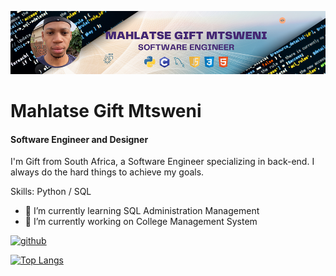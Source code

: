 ![Software Engineer and Designer](https://github.com/mgmtsweni/mgmtsweni/blob/main/banner.png)

# Mahlatse Gift Mtsweni
#### Software Engineer and Designer

I'm Gift from South Africa, a Software Engineer specializing in back-end. I always do the hard things to achieve my goals. 

Skills: Python / SQL 

- 🌱 I’m currently learning SQL Administration Management
- 🔭 I’m currently working on College Management System

[<img src='https://cdn.jsdelivr.net/npm/simple-icons@3.0.1/icons/github.svg' alt='github' height='40'>](https://github.com/mgmtsweni) 

[![Top Langs](https://github-readme-stats.vercel.app/api/top-langs/?username=mgmtsweni)](https://github.com/mgmtsweni/github-readme-stats)




<!--
**mgmtsweni/mgmtsweni** is a ✨ _special_ ✨ repository because its `README.md` (this file) appears on your GitHub profile.

Here are some ideas to get you started:

- 🔭 I’m currently working on ...
- 🌱 I’m currently learning ...
- 👯 I’m looking to collaborate on ...
- 🤔 I’m looking for help with ...
- 💬 Ask me about ...
- 📫 How to reach me: ...
- 😄 Pronouns: ...
- ⚡ Fun fact: ...
-->
